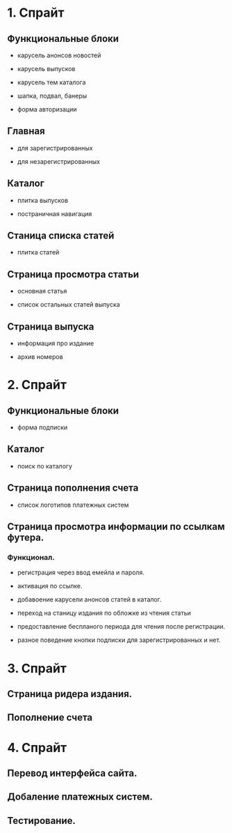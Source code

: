# 1. Спрайт

## Функциональные блоки

- карусель анонсов новостей

- карусель выпусков

- карусель тем каталога

- шапка, подвал, банеры

- форма авторизации


## Главная 

- для зарегистрированных

- для незарегистрированных

## Каталог

- плитка выпусков

- постраничная навигация

## Станица списка статей

- плитка статей


## Страница просмотра статьи

- основная статья

- список остальных статей выпуска

## Страница выпуска

- информация про издание

- архив номеров
        

# 2. Спрайт

## Функциональные блоки

- форма подписки

## Каталог

- поиск по каталогу

## Страница пополнения счета

- список логотипов платежных систем

## Страница просмотра информации по ссылкам футера.

### Функционал.

- регистрация через ввод емейла и пароля.

- активация по ссылке. 

- добавоение карусели анонсов статей в каталог.

- переход на станицу издания по обложке из чтения статьи

- предоставление беспланого периода для чтения после регистрации.

- разное поведение кнопки подписки для зарегистрированных и нет.

# 3. Спрайт

## Страница ридера издания.

## Пополнение счета

# 4. Спрайт

## Перевод интерфейса сайта.

## Добаление платежных систем.

## Тестирование.
